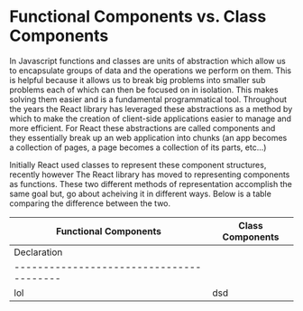 
# Functional Components vs. Class Components 

In Javascript functions and classes are units of abstraction which allow us to encapsulate groups of data and the operations we perform on them. This is helpful because it allows us to break big problems into smaller sub problems each of which can then be focused on in isolation. This makes solving them easier and is a fundamental programmatical tool. Throughout the years the React library has leveraged these abstractions as a method by which to make the creation of client-side applications easier to manage and more efficient. For React these abstractions are called components and they essentially break up an web application into chunks (an app becomes a collection of pages, a page becomes a collection of its parts, etc...) 

Initially React used classes to represent these component structures, recently however The React library has moved to representing components as functions. These two different methods of representation accomplish the same goal but, go about acheiving it in different ways. Below is a table comparing the difference between the two.  

| Functional Components | Class Components |
| --------------------- | ---------------- |
| Declaration                              |
| ---------------------------------------- |
|     lol               | dsd              |
